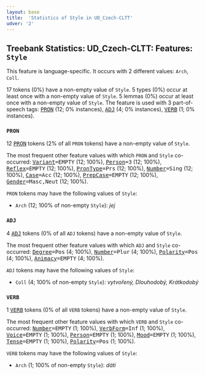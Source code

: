 ```yaml
---
layout: base
title:  'Statistics of Style in UD_Czech-CLTT'
udver: '2'
---
```


## Treebank Statistics: UD_Czech-CLTT: Features: `Style`

This feature is language-specific.
It occurs with 2 different values: `Arch`, `Coll`.

17 tokens (0%) have a non-empty value of `Style`.
5 types (0%) occur at least once with a non-empty value of `Style`.
5 lemmas (0%) occur at least once with a non-empty value of `Style`.
The feature is used with 3 part-of-speech tags: <tt><a href="cs_cltt-pos-PRON.html">PRON</a></tt> (12; 0% instances), <tt><a href="cs_cltt-pos-ADJ.html">ADJ</a></tt> (4; 0% instances), <tt><a href="cs_cltt-pos-VERB.html">VERB</a></tt> (1; 0% instances).

### `PRON`

12 <tt><a href="cs_cltt-pos-PRON.html">PRON</a></tt> tokens (2% of all `PRON` tokens) have a non-empty value of `Style`.

The most frequent other feature values with which `PRON` and `Style` co-occurred: <tt><a href="cs_cltt-feat-Variant.html">Variant</a></tt><tt>=EMPTY</tt> (12; 100%), <tt><a href="cs_cltt-feat-Person.html">Person</a></tt><tt>=3</tt> (12; 100%), <tt><a href="cs_cltt-feat-Reflex.html">Reflex</a></tt><tt>=EMPTY</tt> (12; 100%), <tt><a href="cs_cltt-feat-PronType.html">PronType</a></tt><tt>=Prs</tt> (12; 100%), <tt><a href="cs_cltt-feat-Number.html">Number</a></tt><tt>=Sing</tt> (12; 100%), <tt><a href="cs_cltt-feat-Case.html">Case</a></tt><tt>=Acc</tt> (12; 100%), <tt><a href="cs_cltt-feat-PrepCase.html">PrepCase</a></tt><tt>=EMPTY</tt> (12; 100%), <tt><a href="cs_cltt-feat-Gender.html">Gender</a></tt><tt>=Masc,Neut</tt> (12; 100%).

`PRON` tokens may have the following values of `Style`:

* `Arch` (12; 100% of non-empty `Style`): <em>jej</em>

### `ADJ`

4 <tt><a href="cs_cltt-pos-ADJ.html">ADJ</a></tt> tokens (0% of all `ADJ` tokens) have a non-empty value of `Style`.

The most frequent other feature values with which `ADJ` and `Style` co-occurred: <tt><a href="cs_cltt-feat-Degree.html">Degree</a></tt><tt>=Pos</tt> (4; 100%), <tt><a href="cs_cltt-feat-Number.html">Number</a></tt><tt>=Plur</tt> (4; 100%), <tt><a href="cs_cltt-feat-Polarity.html">Polarity</a></tt><tt>=Pos</tt> (4; 100%), <tt><a href="cs_cltt-feat-Animacy.html">Animacy</a></tt><tt>=EMPTY</tt> (4; 100%).

`ADJ` tokens may have the following values of `Style`:

* `Coll` (4; 100% of non-empty `Style`): <em>vytvořený, Dlouhodobý, Krátkodobý</em>

### `VERB`

1 <tt><a href="cs_cltt-pos-VERB.html">VERB</a></tt> tokens (0% of all `VERB` tokens) have a non-empty value of `Style`.

The most frequent other feature values with which `VERB` and `Style` co-occurred: <tt><a href="cs_cltt-feat-Number.html">Number</a></tt><tt>=EMPTY</tt> (1; 100%), <tt><a href="cs_cltt-feat-VerbForm.html">VerbForm</a></tt><tt>=Inf</tt> (1; 100%), <tt><a href="cs_cltt-feat-Voice.html">Voice</a></tt><tt>=EMPTY</tt> (1; 100%), <tt><a href="cs_cltt-feat-Person.html">Person</a></tt><tt>=EMPTY</tt> (1; 100%), <tt><a href="cs_cltt-feat-Mood.html">Mood</a></tt><tt>=EMPTY</tt> (1; 100%), <tt><a href="cs_cltt-feat-Tense.html">Tense</a></tt><tt>=EMPTY</tt> (1; 100%), <tt><a href="cs_cltt-feat-Polarity.html">Polarity</a></tt><tt>=Pos</tt> (1; 100%).

`VERB` tokens may have the following values of `Style`:

* `Arch` (1; 100% of non-empty `Style`): <em>dáti</em>


